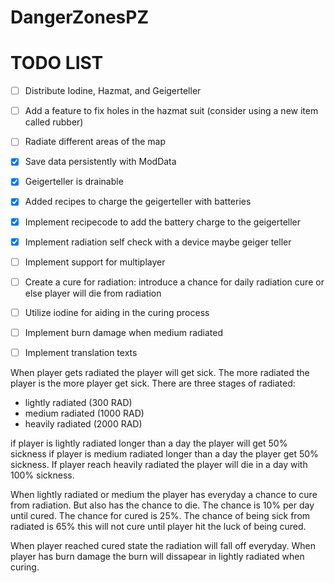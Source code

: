 # DangerZonesPZ

# TODO LIST

- [ ] Distribute Iodine, Hazmat, and Geigerteller
- [ ] Add a feature to fix holes in the hazmat suit (consider using a new item called rubber)
- [ ] Radiate different areas of the map
- [x] Save data persistently with ModData
- [x] Geigerteller is drainable
- [x] Added recipes to charge the geigerteller with batteries
- [x] Implement recipecode to add the battery charge to the geigerteller
- [x] Implement radiation self check with a device maybe geiger teller
- [ ] Implement support for multiplayer
- [ ] Create a cure for radiation: introduce a chance for daily radiation cure or else player will die from radiation
- [ ] Utilize iodine for aiding in the curing process
- [ ] Implement burn damage when medium radiated
- [ ] Implement translation texts


When player gets radiated the player will get sick. The more radiated the player is the more player get sick.
There are three stages of radiated:
- lightly radiated (300 RAD)
- medium radiated (1000 RAD)
- heavily radiated (2000 RAD)

if player is lightly radiated longer than a day the player will get 50% sickness
if player is medium radiated longer than a day the player get 50% sickness.
If player reach heavily radiated the player will die in a day with 100% sickness.

When lightly radiated or medium the player has everyday a chance to cure from radiation.
But also has the chance to die. The chance is 10% per day until cured.
The chance for cured is 25%.
The chance of being sick from radiated is 65% this will not cure until player hit the luck of being cured.

When player reached cured state the radiation will fall off everyday.
When player has burn damage the burn will dissapear in lightly radiated when curing.


